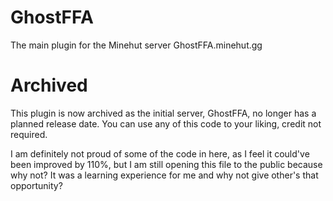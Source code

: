 # GhostFFA
The main plugin for the Minehut server GhostFFA.minehut.gg

# Archived
This plugin is now archived as the initial server, GhostFFA, no longer has a planned release date. You can use any of this code to your liking, credit not required.

I am definitely not proud of some of the code in here, as I feel it could've been improved by 110%, but I am still opening this file to the public because why not? It was a learning experience for me and why not give other's that opportunity?
